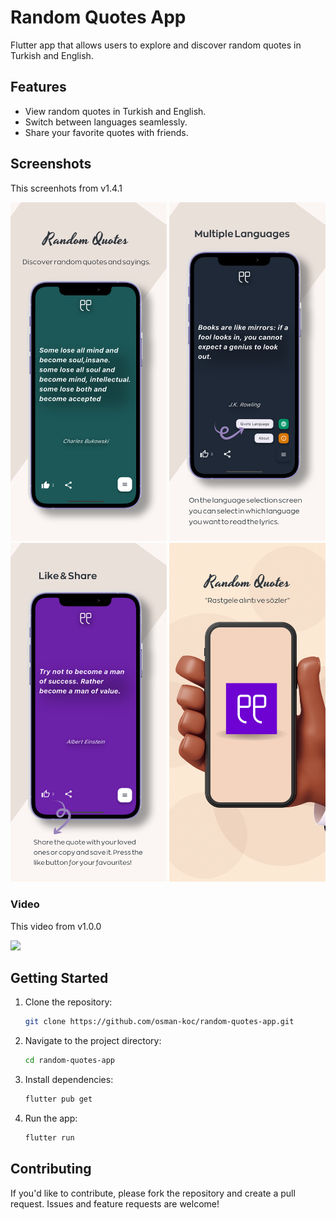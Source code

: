 # Random Quotes App

Flutter app that allows users to explore and discover random quotes in Turkish and English.

## Features

- View random quotes in Turkish and English.
- Switch between languages seamlessly.
- Share your favorite quotes with friends.

## Screenshots
This screenhots from v1.4.1

<img src="screenshots/EN_01.png" width="250" /> <img src="screenshots/EN_02.png" width="250" /> <img src="screenshots/EN_03.png" width="250" /> <img src="screenshots/Merged_Last.png" width="250" />

### Video
This video from v1.0.0

<img src="screenshots/random_quotes_view.gif" width="250" />

## Getting Started

1. Clone the repository:
   ```bash
   git clone https://github.com/osman-koc/random-quotes-app.git
   ```
2. Navigate to the project directory:
   ```bash
   cd random-quotes-app
   ```
3. Install dependencies:
   ```bash
   flutter pub get
   ```
4. Run the app:
   ```bash
   flutter run
   ```

## Contributing

If you'd like to contribute, please fork the repository and create a pull request. Issues and feature requests are welcome!

